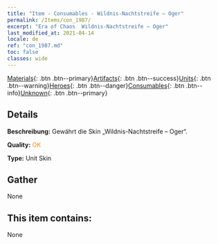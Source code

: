 ```yaml
---
title: "Item - Consumables - Wildnis-Nachtstreife – Oger"
permalink: /Items/con_1987/
excerpt: "Era of Chaos  Wildnis-Nachtstreife – Oger"
last_modified_at: 2021-04-14
locale: de
ref: "con_1987.md"
toc: false
classes: wide
---
```

 [Materials](/de/Items/){: .btn .btn--primary}[Artifacts](/de/Items/Artifacts/){: .btn .btn--success}[Units](/de/Items/Units/){: .btn .btn--warning}[Heroes](/de/Items/Heroes/){: .btn .btn--danger}[Consumables](/de/Items/Consumables/){: .btn .btn--info}[Unknown](/de/Items/Unknown/){: .btn .btn--primary}

## Details
 **Beschreibung:** Gewährt die Skin „Wildnis-Nachtstreife – Oger“.

 **Quality:** <span style="color: #FF8C00">OK</span>

 **Type:** Unit Skin

## Gather

  None

## This item contains:

  None

